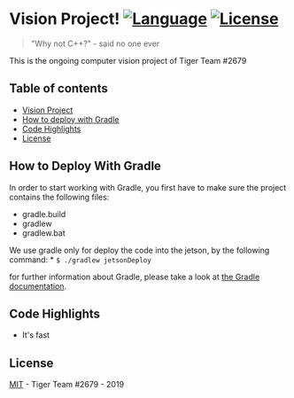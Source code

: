 # Vision Project! [![Language](https://img.shields.io/badge/Made%20%20With-C++-ff69b4.svg)](https://shields.io/)  [![License](https://img.shields.io/badge/license-MIT-blue.svg)](https://shields.io/)  
> "Why not C++?" - said no one ever

This is the ongoing computer vision project of Tiger Team #2679

## Table of contents
* [Vision Project](#vision-project)
* [How to deploy with Gradle](#how-to-deploy-with-gradle)
* [Code Highlights](#code-highlights)
* [License](#license)

## How to Deploy With Gradle
In order to start working with Gradle, you first have to make sure the project contains the following files:
 * gradle.build
 * gradlew
 * gradlew.bat

We use gradle only for deploy the code into the jetson, by the following command:
*
    ```
    $ ./gradlew jetsonDeploy
    ```

for further information about Gradle, please take a look at [the Gradle documentation](https://docs.gradle.org/current/userguide/userguide.html).



## Code Highlights

* It's fast

## License
[MIT](LICENSE) - Tiger Team #2679 - 2019
